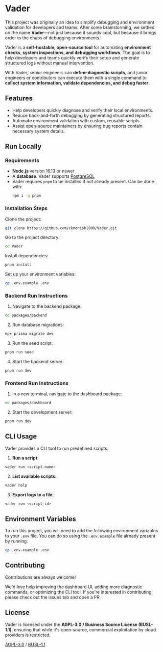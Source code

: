 # Vader

This project was originally an idea to simplify debugging and environment validation for developers and teams. After some brainstorming, we settled on the name **Vader**—not just because it sounds cool, but because it brings order to the chaos of debugging environments.

Vader is a **self-hostable, open-source tool** for automating **environment checks, system inspections, and debugging workflows**. The goal is to help developers and teams quickly verify their setup and generate structured logs without manual intervention.

With Vader, senior engineers can **define diagnostic scripts**, and junior engineers or contributors can execute them with a single command to **collect system information, validate dependencies, and debug faster**.

## Features

- Help developers quickly diagnose and verify their local environments.
- Reduce back-and-forth debugging by generating structured reports.
- Automate environment validation with custom, reusable scripts.
- Assist open-source maintainers by ensuring bug reports contain necessary system details.

## Run Locally

### Requirements

- **Node.js** version 16.13 or newer
- A **database**. Vader supports [PostgreSQL](https://www.postgresql.org/)
- Vader requires `pnpm` to be installed if not already present. Can be done with:
  ```bash
  npm i -g pnpm
  ```

### Installation Steps

Clone the project:

```bash
git clone https://github.com/ckmonish2000/Vader.git
```

Go to the project directory:

```bash
cd Vader
```

Install dependencies:

```bash
pnpm install
```

Set up your environment variables:

```bash
cp .env.example .env
```

### Backend Run Instructions

1. Navigate to the backend package:

```bash
cd packages/backend
```

2. Run database migrations:

```bash
npx prisma migrate dev
```

3. Run the seed script:

```bash
pnpm run seed
```

4. Start the backend server:

```bash
pnpm run dev
```

### Frontend Run Instructions

1. In a new terminal, navigate to the dashboard package:

```bash
cd packages/dashboard
```

2. Start the development server:

```bash
pnpm run dev
```

## CLI Usage

Vader provides a CLI tool to run predefined scripts.

1. **Run a script**:

```bash
vader run <script-name>
```

2. **List available scripts**:

```bash
vader help
```

3. **Export logs to a file**:

```bash
vader run <script-id>
```

## Environment Variables

To run this project, you will need to add the following environment variables to your `.env` file. You can do so using the `.env.example` file already present by running:

```bash
cp .env.example .env
```

## Contributing

Contributions are always welcome!

We'd love help improving the dashboard UI, adding more diagnostic commands, or optimizing the CLI tool. If you're interested in contributing, please check out the issues tab and open a PR.

## License

Vader is licensed under the **AGPL-3.0 / Business Source License (BUSL-1.1)**, ensuring that while it's open-source, commercial exploitation by cloud providers is restricted.

[AGPL-3.0](https://www.gnu.org/licenses/agpl-3.0.html) / [BUSL-1.1](https://mariadb.com/bsl11/)
